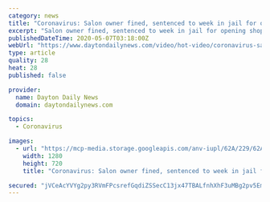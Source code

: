 ```yaml
---
category: news
title: "Coronavirus: Salon owner fined, sentenced to week in jail for opening shop during state-ordered shut-down"
excerpt: "Salon owner fined, sentenced to week in jail for opening shop during state-ordered shut-down"
publishedDateTime: 2020-05-07T03:18:00Z
webUrl: "https://www.daytondailynews.com/video/hot-video/coronavirus-salon-owner-fined-sentenced-week-jail-for-opening-shop-during-state-ordered-shut-down/5x2kyMminFvwB8LayV7XPK/"
type: article
quality: 28
heat: 28
published: false

provider:
  name: Dayton Daily News
  domain: daytondailynews.com

topics:
  - Coronavirus

images:
  - url: "https://mcp-media.storage.googleapis.com/anv-iupl/62A/229/62A229AADED642A6BF2DCB7A845A4AEF.jpg?GoogleAccessId=onemcpadmin@anvato-mcp-apps.iam.gserviceaccount.com&Expires=1683394753&Signature=qmcHWklEYxvL5CI%2Bijph5WGp0QfPbW8yi2CdCC85UfrOPloTaGP2qzWPFeSx%2FkFzi7vh5xlVJMMQyjhbMiXiKgMrhZ9OwQehR2jtqB3aY2lvRC9pUjaeQ3dcaXDcJsgIuh71oYmsDudR%2FMW53qK1PZ6usSNzYDjk%2FySPJSW3esQ3vb38Nd0Y5GiIytMapPuLr4%2FJzxMkA0US5pm5DdxwbdBaQy4c4NvVtBjoFelNwgTDAkvi0GBMNW7yxSiq2GFclalimXvfryvoKHea%2Fh0LkPxZGqudEy82gtobMdmTGTYIA3JjAui2pzusjsI3C3HxtDaqoGkVFb5hx1jSfCFCOA%3D%3D"
    width: 1280
    height: 720
    title: "Coronavirus: Salon owner fined, sentenced to week in jail for opening shop during state-ordered shut-down"

secured: "jVCeAcYVYg2py3RVmFPcsrefGqdiZSSecC13jx47TBALfnhXhF3uMBg2pv5EmQnni9wVjRAoDMvWCNsETq3SfSZ0cGX6Pt5jO6otg4RqOpddRXHYdkmOZPcspS8WKxaYSN4ycJ73LFHZr8ehuK6vDYAC9Zn8qUHV8eINOSaaAYO5g6h39TtLX9ngVRNrw8gsnZKU46en1BakUVBd4QixF1D4Rse0tV8sUugILUJHgl/kC635YL4IZIy2QArhMBA1XA1WlLhXoXRyiQpAfj4iTPkzYBEOk7WZ5MD6VCgR+vXJ3X3foS36PgbnqHO3T/g9;rJYq69oDZX9HnnEdbUfeCQ=="
---
```


